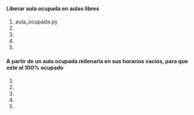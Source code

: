 #### Liberar aula ocupada en aulas libres

1. aula_ocupada.py
2. 
3. 
4. 
5. 

#### A partir de un aula ocupada rellenarla en sus horarios vacios, para que este al 100% ocupado

1. 
2. 
3. 
4. 
5. 